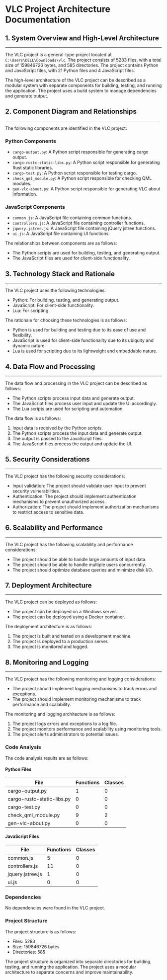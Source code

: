 **VLC Project Architecture Documentation**
=====================================

## 1. System Overview and High-Level Architecture
--------------------------------------------

The VLC project is a general-type project located at `C:\Users\DELL\Downloads\vlc`. The project consists of 5283 files, with a total size of 159846726 bytes, and 585 directories. The project contains Python and JavaScript files, with 21 Python files and 4 JavaScript files.

The high-level architecture of the VLC project can be described as a modular system with separate components for building, testing, and running the application. The project uses a build system to manage dependencies and generate output.

## 2. Component Diagram and Relationships
--------------------------------------

The following components are identified in the VLC project:

### Python Components

* `cargo-output.py`: A Python script responsible for generating cargo output.
* `cargo-rustc-static-libs.py`: A Python script responsible for generating Rust static libraries.
* `cargo-test.py`: A Python script responsible for testing cargo.
* `check_qml_module.py`: A Python script responsible for checking QML modules.
* `gen-vlc-about.py`: A Python script responsible for generating VLC about information.

### JavaScript Components

* `common.js`: A JavaScript file containing common functions.
* `controllers.js`: A JavaScript file containing controller functions.
* `jquery.jstree.js`: A JavaScript file containing jQuery jstree functions.
* `ui.js`: A JavaScript file containing UI functions.

The relationships between components are as follows:

* The Python scripts are used for building, testing, and generating output.
* The JavaScript files are used for client-side functionality.

## 3. Technology Stack and Rationale
----------------------------------

The VLC project uses the following technologies:

* Python: For building, testing, and generating output.
* JavaScript: For client-side functionality.
* Lua: For scripting.

The rationale for choosing these technologies is as follows:

* Python is used for building and testing due to its ease of use and flexibility.
* JavaScript is used for client-side functionality due to its ubiquity and dynamic nature.
* Lua is used for scripting due to its lightweight and embeddable nature.

## 4. Data Flow and Processing
---------------------------

The data flow and processing in the VLC project can be described as follows:

* The Python scripts process input data and generate output.
* The JavaScript files process user input and update the UI accordingly.
* The Lua scripts are used for scripting and automation.

The data flow is as follows:

1. Input data is received by the Python scripts.
2. The Python scripts process the input data and generate output.
3. The output is passed to the JavaScript files.
4. The JavaScript files process the output and update the UI.

## 5. Security Considerations
-------------------------

The VLC project has the following security considerations:

* Input validation: The project should validate user input to prevent security vulnerabilities.
* Authentication: The project should implement authentication mechanisms to prevent unauthorized access.
* Authorization: The project should implement authorization mechanisms to restrict access to sensitive data.

## 6. Scalability and Performance
------------------------------

The VLC project has the following scalability and performance considerations:

* The project should be able to handle large amounts of input data.
* The project should be able to handle multiple users concurrently.
* The project should optimize database queries and minimize disk I/O.

## 7. Deployment Architecture
-------------------------

The VLC project can be deployed as follows:

* The project can be deployed on a Windows server.
* The project can be deployed using a Docker container.

The deployment architecture is as follows:

1. The project is built and tested on a development machine.
2. The project is deployed to a production server.
3. The project is monitored and logged.

## 8. Monitoring and Logging
-------------------------

The VLC project has the following monitoring and logging considerations:

* The project should implement logging mechanisms to track errors and exceptions.
* The project should implement monitoring mechanisms to track performance and scalability.

The monitoring and logging architecture is as follows:

1. The project logs errors and exceptions to a log file.
2. The project monitors performance and scalability using monitoring tools.
3. The project alerts administrators to potential issues.

### Code Analysis

The code analysis results are as follows:

#### Python Files

| File | Functions | Classes |
| --- | --- | --- |
| cargo-output.py | 1 | 0 |
| cargo-rustc-static-libs.py | 0 | 0 |
| cargo-test.py | 0 | 0 |
| check_qml_module.py | 9 | 2 |
| gen-vlc-about.py | 0 | 0 |

#### JavaScript Files

| File | Functions | Classes |
| --- | --- | --- |
| common.js | 5 | 0 |
| controllers.js | 11 | 0 |
| jquery.jstree.js | 1 | 0 |
| ui.js | 0 | 0 |

### Dependencies

No dependencies were found in the VLC project.

### Project Structure

The project structure is as follows:

* Files: 5283
* Size: 159846726 bytes
* Directories: 585

The project structure is organized into separate directories for building, testing, and running the application. The project uses a modular architecture to separate concerns and improve maintainability.